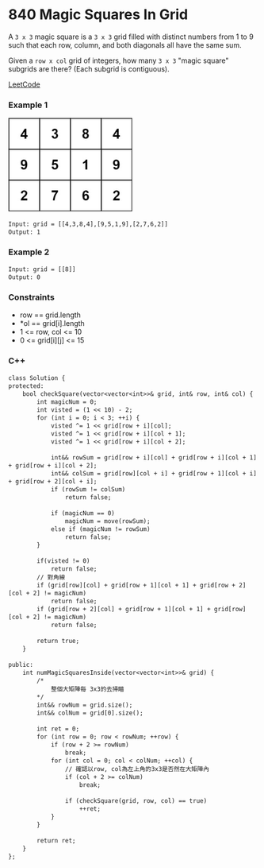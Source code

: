 # 840 Magic Squares In Grid

A `3 x 3` magic square is a `3 x 3` grid filled with distinct numbers from 1 to 9 such that each row, column, and both diagonals all have the same sum.

Given a `row x col` grid of integers, how many `3 x 3` "magic square" subgrids are there?  (Each subgrid is contiguous).
 

[LeetCode](https://leetcode.cn/problems/magic-squares-in-grid/)


### Example 1

<img src="img/840_1.jpg" width = "250"/>

```
Input: grid = [[4,3,8,4],[9,5,1,9],[2,7,6,2]]
Output: 1
```

### Example 2

```
Input: grid = [[8]]
Output: 0
```
 

### Constraints

* row == grid.length
* *ol == grid[i].length
* 1 <= row, col <= 10
* 0 <= grid[i][j] <= 15

### C++ 

```
class Solution {
protected:
    bool checkSquare(vector<vector<int>>& grid, int& row, int& col) {
        int magicNum = 0;
        int visted = (1 << 10) - 2;
        for (int i = 0; i < 3; ++i) {
            visted ^= 1 << grid[row + i][col];
            visted ^= 1 << grid[row + i][col + 1];
            visted ^= 1 << grid[row + i][col + 2];

            int&& rowSum = grid[row + i][col] + grid[row + i][col + 1] + grid[row + i][col + 2];
            int&& colSum = grid[row][col + i] + grid[row + 1][col + i] + grid[row + 2][col + i];
            if (rowSum != colSum)
                return false;

            if (magicNum == 0)
                magicNum = move(rowSum);
            else if (magicNum != rowSum)
                return false;
        }

        if(visted != 0)
            return false;
        // 對角線
        if (grid[row][col] + grid[row + 1][col + 1] + grid[row + 2][col + 2] != magicNum)
            return false;
        if (grid[row + 2][col] + grid[row + 1][col + 1] + grid[row][col + 2] != magicNum)
            return false;
        
        return true;
    }

public:
    int numMagicSquaresInside(vector<vector<int>>& grid) {
        /*
            整個大矩陣每 3x3的去掃瞄
        */
        int&& rowNum = grid.size();
        int&& colNum = grid[0].size();

        int ret = 0;
        for (int row = 0; row < rowNum; ++row) {
            if (row + 2 >= rowNum)
                break;
            for (int col = 0; col < colNum; ++col) {
                // 確認以row, col為左上角的3x3是否然在大矩陣內
                if (col + 2 >= colNum)
                    break;

                if (checkSquare(grid, row, col) == true)
                    ++ret;
            }
        }

        return ret;
    }
};
```